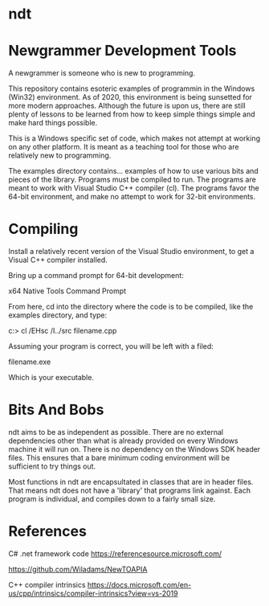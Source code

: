 # ndt
Newgrammer Development Tools
============================

A newgrammer is someone who is new to programming.

This repository contains esoteric examples of programmin
in the Windows (Win32) environment.  As of 2020, this 
environment is being sunsetted for more modern approaches.  Although the future is upon us, there are
still plenty of lessons to be learned from how to keep 
simple things simple and make hard things possible.

This is a Windows specific set of code, which makes not attempt at working on any other platform.  It is meant as a teaching tool for those who are relatively new to programming.

The examples directory contains... examples of how to use various bits and pieces of the library.  Programs must be compiled to run.  The programs are meant to work with Visual Studio C++ compiler (cl).  The programs favor the 64-bit environment, and make no attempt to work for 32-bit environments.  

Compiling
=========
Install a relatively recent version of the Visual Studio environment, to get a Visual C++  compiler installed.

Bring up a command prompt for 64-bit development: 

x64 Native Tools Command Prompt

From here, cd into the directory where the code is to be compiled, like the examples directory, and type:

c:> cl /EHsc /I../src filename.cpp

Assuming your program is correct, you will be left with a filed:

filename.exe

Which is your executable.



Bits And Bobs
=============

ndt aims to be as independent as possible.  There are no external dependencies other than what is already provided on every Windows machine it will run on.  There is no dependency on the Windows SDK header files.  This ensures that a bare minimum coding environment will be sufficient to try things out.

Most functions in ndt are encapsultated in classes that are in header files.  That means ndt does not have a 'library' that programs link against.  Each program is individual, and compiles down to a fairly small size.


References
==========
C# .net framework code
https://referencesource.microsoft.com/

https://github.com/Wiladams/NewTOAPIA

C++ compiler intrinsics
https://docs.microsoft.com/en-us/cpp/intrinsics/compiler-intrinsics?view=vs-2019